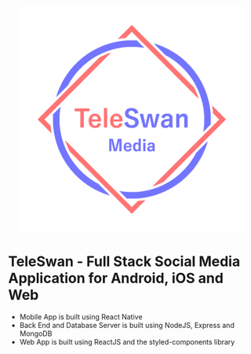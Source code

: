 <p align="center">
  <img width="460" height="460" src="./Logo/TeleSwanMediaLogo-DarkMode.png">
</p>

# TeleSwan - Full Stack Social Media Application for Android, iOS and Web

- Mobile App is built using React Native
- Back End and Database Server is built using NodeJS, Express and MongoDB
- Web App is built using ReactJS and the styled-components library
